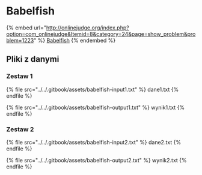 # Babelfish

{% embed url="http://onlinejudge.org/index.php?option=com_onlinejudge&Itemid=8&category=24&page=show_problem&problem=1223" %}
[Babelfish](https://onlinejudge.org/external/102/10282.pdf)
{% endembed %}

## Pliki z danymi

### Zestaw 1

{% file src="../../.gitbook/assets/babelfish-input1.txt" %}
dane1.txt
{% endfile %}

{% file src="../../.gitbook/assets/babelfish-output1.txt" %}
wynik1.txt
{% endfile %}

### Zestaw 2

{% file src="../../.gitbook/assets/babelfish-input2.txt" %}
dane2.txt
{% endfile %}

{% file src="../../.gitbook/assets/babelfish-output2.txt" %}
wynik2.txt
{% endfile %}
